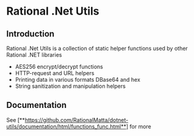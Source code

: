 # Rational .Net Utils

## Introduction
Rational .Net Utils is a collection of static helper functions used by other Rational .NET libraries
- AES256 encrypt/decrypt functions
- HTTP-request and URL helpers
- Printing data in various formats DBase64 and hex 
- String sanitization and manipulation helpers

## Documentation
See [**https://github.com/RationalMatta/dotnet-utils/documentation/html/functions_func.html**] for more
